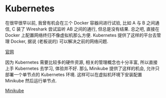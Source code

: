 # Kubernetes

在很早很早以前, 我曾有机会在三个 Docker 容器间进行试验, 比如 A 与 B 之间通信, C 装了 Wireshark 尝试监听 AB 之间的通行, 但总是没有结果. 总之吧, 直接在 Docker 上配置网络终归不像虚拟机那么方便. Kubernetes 提供了这样的平台去管理 Docker, 据说 (老板说的) 可以解决之前的网络问题. 

[官网](https://kubernetes.io/zh/docs/concepts/overview/what-is-kubernetes/)

因为 Kubernetes 需要比较多的硬件资源, 相关的管理概念也十分丰富, 所以直接上手 Kubernetes 去学习, 体验并不好. 那么 Minikube 提供了这样的机会, 允许只部署一个单节点的 Kubernetes 环境. 这样可以在虚拟机环境下安装配置 Minikube 然后运行单节点. 

[Minikube](https://kubernetes.io/docs/tutorials/hello-minikube/)

